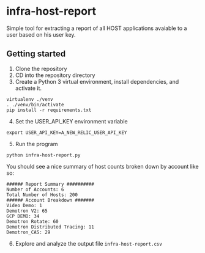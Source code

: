 # infra-host-report
Simple tool for extracting a report of all HOST applications avaiable to a user based on his user key.

## Getting started

1. Clone the repository
2. CD into the repository directory
3. Create a Python 3 virtual environment, install dependencies, and activate it.

```
virtualenv ./venv
. ./venv/bin/activate
pip install -r requirements.txt
```

4. Set the USER_API_KEY environment variable 

```
export USER_API_KEY=A_NEW_RELIC_USER_API_KEY
```

5. Run the program

```
python infra-host-report.py
```

You should see a nice summary of host counts broken down by account like so:

```
###### Report Summary ##########
Number of Accounts: 6
Total Number of Hosts: 200
###### Account Breakdown #######
Video Demo: 1
Demotron V2: 65
GCP DEMO: 34
Demotron Rotate: 60
Demotron Distributed Tracing: 11
Demotron_CAS: 29
```

6. Explore and analyze the output file `infra-host-report.csv`